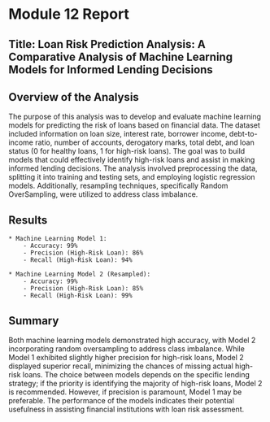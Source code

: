 # Module 12 Report 

## Title: Loan Risk Prediction Analysis: A Comparative Analysis of Machine Learning Models for Informed Lending Decisions

## Overview of the Analysis

The purpose of this analysis was to develop and evaluate machine learning models for predicting the risk of loans based on financial data. The dataset included information on loan size, interest rate, borrower income, debt-to-income ratio, number of accounts, derogatory marks, total debt, and loan status (0 for healthy loans, 1 for high-risk loans). The goal was to build models that could effectively identify high-risk loans and assist in making informed lending decisions. 
The analysis involved preprocessing the data, splitting it into training and testing sets, and employing logistic regression models. Additionally, resampling techniques, specifically Random OverSampling, were utilized to address class imbalance.

## Results

    * Machine Learning Model 1:
        - Accuracy: 99%
        - Precision (High-Risk Loan): 86%
        - Recall (High-Risk Loan): 94%

    * Machine Learning Model 2 (Resampled):
        - Accuracy: 99%
        - Precision (High-Risk Loan): 85%
        - Recall (High-Risk Loan): 99%

## Summary

Both machine learning models demonstrated high accuracy, with Model 2 incorporating random oversampling to address class imbalance. While Model 1 exhibited slightly higher precision for high-risk loans, Model 2 displayed superior recall, minimizing the chances of missing actual high-risk loans. The choice between models depends on the specific lending strategy; if the priority is identifying the majority of high-risk loans, Model 2 is recommended. However, if precision is paramount, Model 1 may be preferable. The performance of the models indicates their potential usefulness in assisting financial institutions with loan risk assessment.
